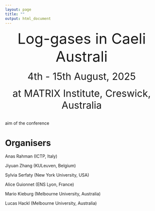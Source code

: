 ```yaml
---
layout: page
title: ""
output: html_document
---
```


<center> <font size="8"> Log-gases in Caeli Australi </font> </center> <br />

<center> <font size="6"> 4th - 15th August, 2025 </font> </center> <br />

<center> <font size="6"> at MATRIX Institute, Creswick, Australia </font> </center> <br />

aim of the conference

# Organisers

<p>Anas Rahman (ICTP, Italy) <br></p>
<p>Jiyuan Zhang (KULeuven, Belgium) <br></p>
<p>Sylvia Serfaty (New York University, USA) <br></p>
<p>Alice Guionnet (ENS Lyon, France) <br></p>
<p>Mario Kieburg (Melbourne University, Australia) <br></p>
<p>Lucas Hackl (Melbourne University, Australia) <br></p>

